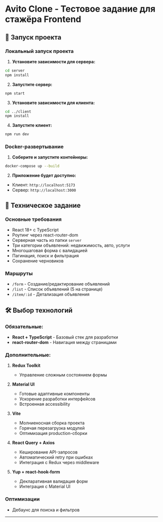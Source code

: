 # Avito Clone - Тестовое задание для стажёра Frontend

## 🚀 Запуск проекта

### Локальный запуск проекта

1. **Установите зависимости для сервера:**

```bash
cd server
npm install
```

2. **Запустите сервер:**

```bash
npm start
```

3. **Установите зависимости для клиента:**

```bash
cd ../client
npm install
```

4. **Запустите клиент:**

```bash
npm run dev
```

### Docker-развертывание

1. **Соберите и запустите контейнеры:**

```bash
docker-compose up --build
```

2. **Приложение будет доступно:**

- Клиент: `http://localhost:5173`
- Сервер: `http://localhost:3000`

## 📌 Техническое задание

### Основные требования

- React 18+ с TypeScript
- Роутинг через react-router-dom
- Серверная часть из папки `server`
- Три категории объявлений: недвижимость, авто, услуги
- Многошаговая форма с валидацией
- Пагинация, поиск и фильтрация
- Сохранение черновиков

### Маршруты

- `/form` - Создание/редактирование объявлений
- `/list` - Список объявлений (5 на странице)
- `/item/:id` - Детализация объявления

## 🛠 Выбор технологий

### Обязательные:

- **React + TypeScript** - Базовый стек для разработки
- **react-router-dom** - Навигация между страницами

### Дополнительные:

1. **Redux Toolkit**

   - Управление сложным состоянием формы

2. **Material UI**

   - Готовые адаптивные компоненты
   - Ускорение разработки интерфейсов
   - Встроенная accessibility

3. **Vite**

   - Молниеносная сборка проекта
   - Горячая перезагрузка модулей
   - Оптимизация production-сборки

4. **React Query + Axios**

   - Кеширование API-запросов
   - Автоматический retry при ошибках
   - Интеграция с Redux через middleware

5. **Yup + react-hook-form**
   - Декларативная валидация форм
   - Интеграция с Material UI

### Оптимизации

- Дебаунс для поиска и фильтров

---
